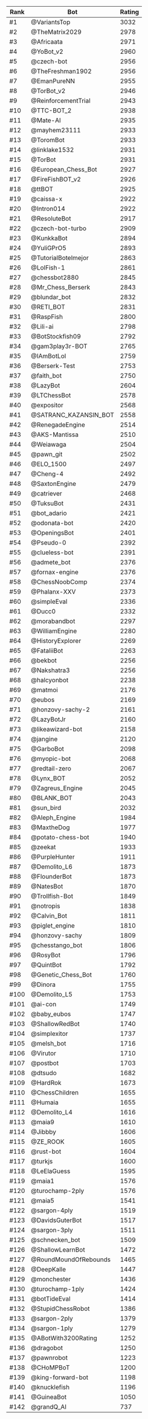Rank|Bot|Rating
---|---|---
#1|@VariantsTop|3032
#2|@TheMatrix2029|2978
#3|@Africaata|2971
#4|@YoBot_v2|2960
#5|@czech-bot|2956
#6|@TheFreshman1902|2956
#7|@EmanPureNN|2955
#8|@TorBot_v2|2946
#9|@ReinforcementTrial|2943
#10|@TTC-BOT_2|2938
#11|@Mate-AI|2935
#12|@mayhem23111|2933
#13|@ToromBot|2933
#14|@linklake1532|2931
#15|@TorBot|2931
#16|@European_Chess_Bot|2927
#17|@FireFishBOT_v2|2926
#18|@ttBOT|2925
#19|@caissa-x|2922
#20|@Intron014|2922
#21|@ResoluteBot|2917
#22|@czech-bot-turbo|2909
#23|@KunkkaBot|2894
#24|@YuliGPrO5|2893
#25|@TutorialBotelmejor|2863
#26|@LolFish-1|2861
#27|@chessbot2880|2845
#28|@Mr_Chess_Berserk|2843
#29|@blundar_bot|2832
#30|@RETI_BOT|2831
#31|@RaspFish|2800
#32|@Lili-ai|2798
#33|@BotStockfish09|2792
#34|@gam3play3r-BOT|2765
#35|@IAmBotLol|2759
#36|@Berserk-Test|2753
#37|@faith_bot|2750
#38|@LazyBot|2604
#39|@LTChessBot|2578
#40|@expositor|2568
#41|@SATRANC_KAZANSIN_BOT|2558
#42|@RenegadeEngine|2514
#43|@AKS-Mantissa|2510
#44|@Weiawaga|2504
#45|@pawn_git|2502
#46|@ELO_1500|2497
#47|@Cheng-4|2492
#48|@SaxtonEngine|2479
#49|@catriever|2468
#50|@TuksuBot|2431
#51|@bot_adario|2421
#52|@odonata-bot|2420
#53|@OpeningsBot|2401
#54|@Pseudo-0|2392
#55|@clueless-bot|2391
#56|@admete_bot|2376
#57|@fornax-engine|2376
#58|@ChessNoobComp|2374
#59|@Phalanx-XXV|2373
#60|@simpleEval|2336
#61|@Ducc0|2332
#62|@morabandbot|2297
#63|@WilliamEngine|2280
#64|@HistoryExplorer|2269
#65|@FataliiBot|2263
#66|@bekbot|2256
#67|@Nakshatra3|2256
#68|@halcyonbot|2238
#69|@matmoi|2176
#70|@eubos|2169
#71|@honzovy-sachy-2|2161
#72|@LazyBotJr|2160
#73|@likeawizard-bot|2158
#74|@jangine|2120
#75|@GarboBot|2098
#76|@myopic-bot|2068
#77|@redtail-zero|2067
#78|@Lynx_BOT|2052
#79|@Zagreus_Engine|2045
#80|@BLANK_BOT|2043
#81|@sun_bird|2032
#82|@Aleph_Engine|1984
#83|@MaxtheDog|1977
#84|@potato-chess-bot|1940
#85|@zeekat|1933
#86|@PurpleHunter|1911
#87|@Demolito_L6|1873
#88|@FlounderBot|1873
#89|@NatesBot|1870
#90|@Trollfish-Bot|1849
#91|@notropis|1838
#92|@Calvin_Bot|1811
#93|@piglet_engine|1810
#94|@honzovy-sachy|1809
#95|@chesstango_bot|1806
#96|@RosyBot|1796
#97|@QuintBot|1792
#98|@Genetic_Chess_Bot|1760
#99|@Dinora|1755
#100|@Demolito_L5|1753
#101|@ai-con|1749
#102|@baby_eubos|1747
#103|@ShallowRedBot|1740
#104|@simplexitor|1737
#105|@melsh_bot|1716
#106|@Virutor|1710
#107|@postbot|1703
#108|@dtsudo|1682
#109|@HardRok|1673
#110|@ChessChildren|1655
#111|@Humaia|1655
#112|@Demolito_L4|1616
#113|@maia9|1610
#114|@Jibbby|1606
#115|@ZE_ROOK|1605
#116|@rust-bot|1604
#117|@turkjs|1600
#118|@LeElaGuess|1595
#119|@maia1|1576
#120|@turochamp-2ply|1576
#121|@maia5|1541
#122|@sargon-4ply|1519
#123|@DavidsGuterBot|1517
#124|@sargon-3ply|1511
#125|@schnecken_bot|1509
#126|@ShallowLearnBot|1472
#127|@RoundMoundOfRebounds|1465
#128|@DeepKalle|1447
#129|@monchester|1436
#130|@turochamp-1ply|1424
#131|@botTideEval|1414
#132|@StupidChessRobot|1386
#133|@sargon-2ply|1379
#134|@sargon-1ply|1279
#135|@ABotWith3200Rating|1252
#136|@dragobot|1250
#137|@pawnrobot|1223
#138|@CHoMPBoT|1200
#139|@king-forward-bot|1198
#140|@knucklefish|1196
#141|@GuineaBot|1050
#142|@grandQ_AI|737
